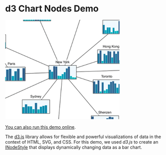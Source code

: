 # d3 Chart Nodes Demo

<img src="../../resources/image/d3chartnodes.png" alt="demo-thumbnail" height="320"/>

[You can also run this demo online](https://live.yworks.com/demos/style/d3chartnodes/index.html).

The [d3.js](https://d3js.org/) library allows for flexible and powerful visualizations of data in the context of HTML, SVG, and CSS. For this demo, we used _d3.js_ to create an [INodeStyle](https://docs.yworks.com/yfileshtml/#/api/INodeStyle) that displays dynamically changing data as a bar chart.
